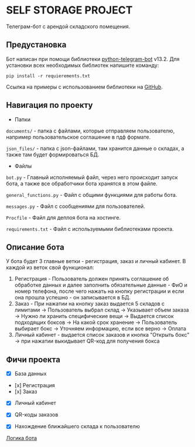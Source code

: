 # SELF STORAGE PROJECT

Телеграм-бот с арендой складского помещения.

## Предустановка 

Бот написан при помощи библиотеки [python-telegram-bot](https://pypi.org/project/python-telegram-bot/) v13.2. Для установки
всех необходимых библиотек напишите команду:
``` 
pip install -r requierements.txt
```

Ссылка на примеры с использованием библиотеки на [GitHub](https://github.com/python-telegram-bot/python-telegram-bot/tree/v13.x).

## Навигация по проекту
* Папки

`documents/` - папка с файлами, которые отправляем пользователю, например пользовательское соглашение в пдф формате.

`json_files/` - папка с json-файлами, там хранится данные о складах, а также там будет формироваться БД.

* Файлы

`bot.py` - Главный исполняемый файл, через него происходит запуск бота, а также все обработчики бота хранятся в этом файле.

`general_functions.py` - Файл с общими функциями для работы бота.

`messages.py` - Файл с сообщениями для пользователей.

`Procfile` - Файл для деплоя бота на хостинге.

`requirements.txt` - Файл с используемыми библиотеками проекта.

## Описание бота

У бота будет 3 главные ветки - регистрация, заказ и личный кабинет. В каждой из веток свой функционал:

1. Регистрация - Пользователь должен принять соглашение об обработке данных и далее заполнить обязательные данные - 
ФиО и номер телефона, после чего нажать на кнопку регистрации и если она прошла успешно - он записывается в БД.
2. Заказ - При нажатии на кнопку заказ выдается 5 складов с лимитами -> Пользователь выбрал склад -> 
Указывает объем заказа -> Нужно ли хранить специфические вещи -> Выдается список подходящих боксов ->
На какой срок хранение -> Пользователь выбирает бокс -> Уточняем информацию, если все верно -> Оплата
3. Личный кабинет - выдается список заказов и кнопка "Открыть бокс" -> при нажатии выкидывает QR-код для получения бокса

## Фичи проекта

- [x] База данных
- [х] Регистрация
- [х] Заказ
- [x] Личный кабинет
- [x] QR-коды заказов
- [x] Нахождение ближайшего склада к пользователю



[Логика бота](https://docs.google.com/document/d/1RiynNfO5tnV1M1ya-rZpVJUAjRrvGDl_s9irqAl-cNY/edit)

